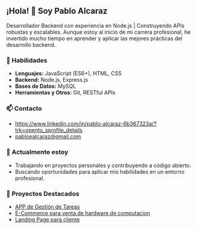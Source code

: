 ## ¡Hola! 👋 Soy Pablo Alcaraz
Desarrollador Backend con experiencia en Node.js | Construyendo APIs robustas y escalables. Aunque estoy al inicio de mi carrera profesional, he invertido mucho tiempo en aprender y aplicar las mejores prácticas del desarrollo backend.

### 🌟 Habilidades
- **Lenguajes:** JavaScript (ES6+), HTML, CSS
- **Backend:** Node.js, Express.js
- **Bases de Datos:** MySQL
- **Herramientas y Otros:** Git, RESTful APIs


### 📫 Contacto
- https://www.linkedin.com/in/pablo-alcaraz-6b367323a/?trk=opento_sprofile_details
- pabloealcaraz@gmail.com

### 🌱 Actualmente estoy
- Trabajando en proyectos personales y contribuyendo a código abierto.
- Buscando oportunidades para aplicar mis habilidades en un entorno profesional.

### 📂 Proyectos Destacados
- [APP de Gestión de Tareas](https://github.com/pablete18/AppTareasExpress)
- [E-Commerce para venta de hardware de computacion]([https://github.com/LucasIbanez13/Grupo10-FullGaming](https://github.com/LucasIbanez13/Grupo10-FullGaming/tree/develop))
- [Landing Page para cliente]((https://github.com/pablete18/ldpgSa001))
